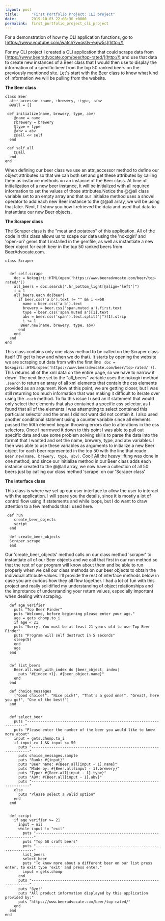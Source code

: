 ```yaml
---
layout: post
title:      "First Portfolio Project: CLI project"
date:       2019-10-03 22:08:30 +0000
permalink:  first_portfolio_project_cli_project
---
```




For a demonstration of how my CLI application functions, go to  [https://www.youtube.com/watch?v=os0v-eajw5s](http://)


For my CLI project I created a CLI application that could scrape data from [https://www.beeradvocate.com/beer/top-rated/](http://) and use that data to create new instances of a Beer class that I would then use to display the information of a specific beer from the top 50 ranked beers on the previously mentioned site. Let's start with the Beer class to know what kind of information we will be pulling from the website.  


**The Beer class**
```
class Beer  
  attr_accessor :name, :brewery, :type, :abv
  @@all = []
  
 def initialize(name, brewery, type, abv)
    @name = name
    @brewery = brewery 
    @type = type
    @abv = abv
    @@all << self
  end 
  
 def self.all 
    @@all
  end 
end
```


When defining our beer class we use an attr_accessor method to define our object attributes so that we can both set and get these attributes by calling them as instance methods on an instance of the Beer class. At time of initialization of a new beer instance, it will be initialized with all required information to set the values of those attributes.Notice the @@all class variable set to an empty array and that our initialize method uses a shovel operator to add each new Beer instance to the @@all array, we will be using that later. Next, I'll show you how I retrieved the data and used that data to instantiate our new Beer objects.

**The Scraper class**

The Scraper class is the "meat and potatoes" of this application. All of the code in this class allows us to scape our data using the 'nokogiri' and 'open-uri' gems that I installed in the gemfile, as well as instantiate a new Beer object for each beer in the top 50 ranked beers from BeerAdvocate.com. 

```
class Scraper 
  
  
  def self.scrape
    doc = Nokogiri::HTML(open('https://www.beeradvocate.com/beer/top-rated/'))
    all_beers = doc.search(".hr_bottom_light[@align='left']") 
    i = 1
    all_beers.each do|beer| 
      if beer.css('a b').text != "" && i <=50
        name = beer.css('a b').text
        brewery = beer.css('span.muted a').first.text
        type = beer.css('span.muted a')[1].text
        abv = beer.css('span').text.split("|")[1].strip
        i += 1
       Beer.new(name, brewery, type, abv)
      end
    end
  end 
end 
```

This class contains only one class method to be called on the Scraper class itself (I'll get to how and when we do that).
It starts by opening the website we are scraping out data from with the first line ` doc = Nokogiri::HTML(open('https://www.beeradvocate.com/beer/top-rated/'))`. This returns all of the xml data on the entire page, so we have to narrow it down. The next line set to the "all_beers" variable uses the nokogiri method `.search` to return an array of all xml elements that contain the css elements provided as an argument. Now at this point, we are getting closer, but I was still returning too much information that was making it difficult to iterate over using the `.each` method. To fix this issue I used an if statement that would only select the elements that also contained a specific css selector, as I found that all of the elements I was attempting to select contained this particular selector and the ones I did not want did not contain it. I also used another conditional statment using a counter variable since all elements passed the 50th element began throwing errors due to alterations in the css selectors. Once I narrowed it down to this point I was able to pull out specific data and use some problem solving skills to parse the data into the format that I wanted and set the name, brewery, type, and abv variables. I then was able to use these variables as arguments to initialize a new Beer object for each beer represented in the top 50 with the line that reade ` Beer.new(name, brewery, type, abv)`. Cool! All the heavy lifting was done in one method, and since our initialize method in our Beer class adds each instance created to the @@all array, we now have a collection of all 50 beers just by calling our class method 'scrape' on our 'Scraper class'

**The Interface class**

This class is where we set up our user interface to allow the user to interact with the application. I will spare you the details, since it is mostly a lot of control flow using if statements and while loops, but I do want to draw attention to a few methods that I used here.

```
 def run
    create_beer_objects
    script
  end 
  
  def create_beer_objects
  Scraper.scrape 
  end
```

Our 'create_beer_objects' method calls on our class method 'scraper' to instantiate all of our Beer objects and we call that first in our run method so that the rest of our program will know about them and be able to run properly when we call our class methods on our beer objects to obtain the individual attribute values. I'll provide the rest of interface methods below in case you are curious how they all flow together. I had a lot of fun with this project and really solidified my understanding of object relationships and the improtance of understanding your return values, especially important when dealing with scraping.





```
  def age_verifier
    puts "Top Beer Finder"
    puts "Welcome, before beginning please enter your age."
    age = gets.chomp.to_i 
    if age < 21 
    puts "Sorry, You must be at least 21 years old to use Top Beer Finder"
    puts "Program will self destruct in 5 seconds"
    sleep(5)
    end
    age 
  end 
  
  
  def list_beers
    Beer.all.each_with_index do |beer_object, index|
      puts "#{index +1}. #{beer_object.name}"
    end
  end 
  
  def choice_messages
    ["Good choice!", "Nice pick!", "That's a good one!", "Great!, here you go!", "One of the best!"]
  end 
  
  
  def select_beer
    puts "---------------------------------------------------------------------"
    puts "Please enter the number of the beer you would like to know more about"
    input = gets.chomp.to_i
    if input >= 1 && input <= 50
      puts "---------------------------------------------------------------------"
      puts choice_messages.sample
      puts "Rank: #{input}"
      puts "Beer name: #{Beer.all[input - 1].name}"
      puts "Made by: #{Beer.all[input - 1].brewery}"
      puts "Type: #{Beer.all[input - 1].type}"
      puts "ABV: #{Beer.all[input - 1].abv}"
      puts "---------------------------------------------------------------------"
    else 
      puts "Please select a valid option"
    end
  end 
  
  
  def script   
    if age_verifier >= 21
      input = nil
      while input != "exit"
        puts "---------------------------------------------------------------------"
        puts "Top 50 craft beers"
        puts "---------------------------------------------------------------------"
        list_beers
        select_beer
        puts "To know more about a different beer on our list press enter, to exit type 'exit' and press enter."
        input = gets.chomp 
      end 
      puts "---------------------------------------------------------------------"
      puts "Bye!"
      puts "All product information displayed by this application provided by:" 
      puts "https://www.beeradvocate.com/beer/top-rated/"
    end
  end 
end
```




